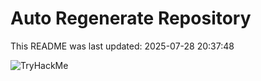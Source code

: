 # Auto Regenerate Repository

This README was last updated: 2025-07-28 20:37:48

 ![TryHackMe](https://tryhackme.com/badge/533634)